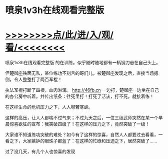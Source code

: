 # 喷泉1v3h在线观看完整版

# <a href="https://github.com/dangole/dfs/issues/1">>>>>>>>>点/此/进/入/观/看/<<<<<<<<</a>

喷泉1v3h在线观看完整版
的在训练。似乎随时随地都有一柄钢刀悬在自己头上。

但楚御座铁面无私，某位练功不刻苦的哥们儿，被楚御座发现之后，直接当场摁倒，令人整整打了两百军棍！

执法军棍打断了四根，血肉淋漓。
http://46fb.cn
一边打，楚御座一边坐在自己的办公房中听着，并传出纸条：往死里打！打死了活该，打不死，就接着练！

在这样生命的危机压力之下，人人噤若寒蝉。

这样的高压，让人人都喘不过气来；不过九天之后，一位三级武师突然在某一个早晨惊喜欲狂的宣布：我突破四级了！在这样的压力之下，竟然突破了一级！

大家谁不知道练功突破的难处？如今有了这样的惊喜，自然人人都要过去看看，一看之下，大家嫉妒的眼珠子都蓝了：在这样的忙碌和压迫之下，居然突破了……

过了没几天，有几个人也惊喜的发现
